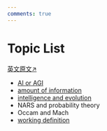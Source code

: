 ```yaml
---
comments: true
---
```


# Topic List

[英文原文↗](https://cis.temple.edu/~pwang/GTI-book/GTI-TOPICS/GTI-TopicList.html)

- [AI or AGI](ai_or_agi.md)
- [amount of information](amount_of_information.md)
- [intelligence and evolution](intelligence_and_evolution.md)
- NARS and probability theory
- Occam and Mach
- [working definition](working_definition.md)
